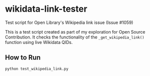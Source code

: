 # wikidata-link-tester
Test script for Open Library's Wikipedia link issue (Issue #1059)

This is a test script created as part of my exploration for Open Source Contribution. It checks the functionality of the `_get_wikipedia_link()` function using live Wikidata QIDs.

## How to Run

```bash
python test_wikipedia_link.py
